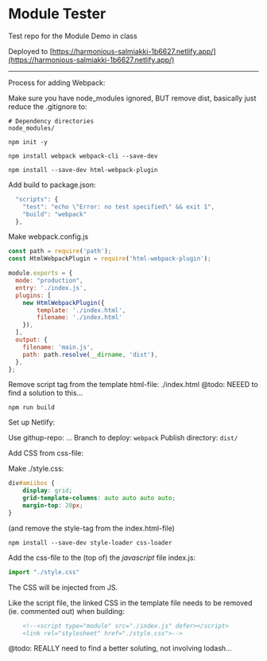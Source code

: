 # Module Tester

Test repo for the Module Demo in class

Deployed to [https://harmonious-salmiakki-1b6627.netlify.app/](https://harmonious-salmiakki-1b6627.netlify.app/)

---

Process for adding Webpack:

Make sure you have node_modules ignored, BUT remove dist, basically just reduce the .gitignore to:

```
# Dependency directories
node_modules/
```

`npm init -y`

`npm install webpack webpack-cli --save-dev`

`npm install --save-dev html-webpack-plugin`

Add build to package.json:

```js
  "scripts": {
    "test": "echo \"Error: no test specified\" && exit 1", 
    "build": "webpack"
  },
```

Make webpack.config.js

```js
const path = require('path');
const HtmlWebpackPlugin = require('html-webpack-plugin');

module.exports = {
  mode: "production",
  entry: './index.js',
  plugins: [
    new HtmlWebpackPlugin({
        template: './index.html',
        filename: './index.html'
    }),
  ],
  output: {
    filename: 'main.js',
    path: path.resolve(__dirname, 'dist'),
  },
};
```

Remove script tag from the template html-file: ./index.html 
@todo: NEEED to find a solution to this...

`npm run build`

Set up Netlify:

Use githup-repo: ...
Branch to deploy: `webpack`
Publish directory: `dist/`

Add CSS from css-file:

Make ./style.css: 

```css
div#amiibos {
    display: grid; 
    grid-template-columns: auto auto auto auto; 
    margin-top: 20px;
}
```
(and remove the style-tag from the index.html-file)

`npm install --save-dev style-loader css-loader`

Add the css-file to the (top of) the _javascript_ file index.js: 

```js
import "./style.css"
```

The CSS will be injected from JS.

Like the script file, the linked CSS in the template file needs to be removed (ie. commented out) when building:

```html
    <!--<script type="module" src="./index.js" defer></script>
    <link rel="stylesheet" href="./style.css">-->
```

@todo: REALLY need to find a better soluting, not involving lodash...